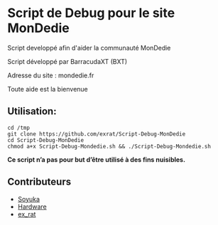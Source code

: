 # Script de Debug pour le site MonDedie

Script developpé afin d'aider la communauté MonDedie

Script développé par BarracudaXT (BXT)

Adresse du site : mondedie.fr

Toute aide est la bienvenue

## Utilisation:
```
cd /tmp
git clone https://github.com/exrat/Script-Debug-MonDedie
cd Script-Debug-MonDedie
chmod a+x Script-Debug-Mondedie.sh && ./Script-Debug-Mondedie.sh
```

**Ce script n’a pas pour but d’être utilisé à des fins nuisibles.**


## Contributeurs

* [Soyuka](https://github.com/soyuka/)
* [Hardware](https://github.com/hardware/)
* [ex_rat](https://github.com/exrat)
